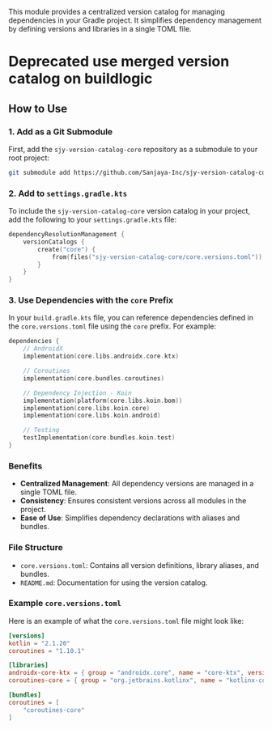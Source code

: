 This module provides a centralized version catalog for managing dependencies in your Gradle project. It simplifies dependency management by defining versions and libraries in a single TOML file.
# Deprecated use merged version catalog on buildlogic
## How to Use

### 1. Add as a Git Submodule

First, add the `sjy-version-catalog-core` repository as a submodule to your root project:

```bash
git submodule add https://github.com/Sanjaya-Inc/sjy-version-catalog-core.git
```

### 2. Add to `settings.gradle.kts`

To include the `sjy-version-catalog-core` version catalog in your project, add the following to your `settings.gradle.kts` file:

```kotlin
dependencyResolutionManagement {
    versionCatalogs {
        create("core") {
            from(files("sjy-version-catalog-core/core.versions.toml"))
        }
    }
}
```

### 3. Use Dependencies with the `core` Prefix

In your `build.gradle.kts` file, you can reference dependencies defined in the `core.versions.toml` file using the `core` prefix. For example:

```kotlin
dependencies {
    // AndroidX
    implementation(core.libs.androidx.core.ktx)

    // Coroutines
    implementation(core.bundles.coroutines)

    // Dependency Injection - Koin
    implementation(platform(core.libs.koin.bom))
    implementation(core.libs.koin.core)
    implementation(core.libs.koin.android)

    // Testing
    testImplementation(core.bundles.koin.test)
}
```

### Benefits

- **Centralized Management**: All dependency versions are managed in a single TOML file.
- **Consistency**: Ensures consistent versions across all modules in the project.
- **Ease of Use**: Simplifies dependency declarations with aliases and bundles.

### File Structure

- `core.versions.toml`: Contains all version definitions, library aliases, and bundles.
- `README.md`: Documentation for using the version catalog.

### Example `core.versions.toml`

Here is an example of what the `core.versions.toml` file might look like:

```toml
[versions]
kotlin = "2.1.20"
coroutines = "1.10.1"

[libraries]
androidx-core-ktx = { group = "androidx.core", name = "core-ktx", version.ref = "kotlin" }
coroutines-core = { group = "org.jetbrains.kotlinx", name = "kotlinx-coroutines-core", version.ref = "coroutines" }

[bundles]
coroutines = [
    "coroutines-core"
]
```
